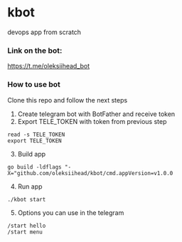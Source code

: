 # kbot
devops app from scratch


### Link on the bot:

https://t.me/oleksiihead_bot

### How to use bot
Clone this repo and follow the next steps

1. Create telegram bot with BotFather and receive token
2. Export TELE_TOKEN with token from previous step
``` 
read -s TELE_TOKEN
export TELE_TOKEN
```
3. Build app
``` 
go build -ldflags "-X="github.com/oleksiihead/kbot/cmd.appVersion=v1.0.0 
```
4. Run app
``` 
./kbot start
```
5. Options you can use in the telegram
``` 
/start hello
/start menu
```
